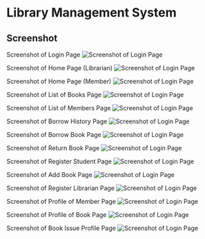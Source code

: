 # Library Management System
## Screenshot
Screenshot of Login Page
![Screenshot of Login Page](Screenshots/Login_Page.png)

Screenshot of Home Page (Librarian)
![Screenshot of Login Page](Screenshots/Home_page.PNG)

Screenshot of Home Page (Member)
![Screenshot of Login Page](Screenshots/Login_Page.png)

Screenshot of List of Books Page
![Screenshot of Login Page](Screenshots/Book_list.PNG)

Screenshot of List of Members Page
![Screenshot of Login Page](Screenshots/Member_list.PNG)

Screenshot of Borrow History Page
![Screenshot of Login Page](Screenshots/Borrow_history.PNG)

Screenshot of Borrow Book Page
![Screenshot of Login Page](Screenshots/Borrow_book.PNG)

Screenshot of Return Book Page
![Screenshot of Login Page](Screenshots/Return_book.PNG)

Screenshot of Register Student Page
![Screenshot of Login Page](Screenshots/Register_member.PNG)

Screenshot of Add Book Page
![Screenshot of Login Page](Screenshots/Add_book.PNG)

Screenshot of Register Librarian Page
![Screenshot of Login Page](Screenshots/Register_librarian.PNG)

Screenshot of Profile of Member Page
![Screenshot of Login Page](Screenshots/MemberProfile.png)

Screenshot of Profile of Book Page
![Screenshot of Login Page](Screenshots/BookProfile.png)

Screenshot of Book Issue Profile Page
![Screenshot of Login Page](Screenshots/OrderProfile.png)
